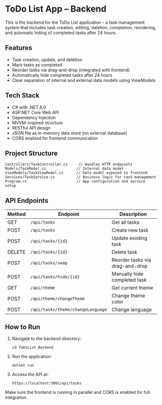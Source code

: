 # ToDo List App – Backend

This is the backend for the ToDo List application – a task management system that includes task creation, editing, deletion, completion, reordering, and automatic hiding of completed tasks after 24 hours.

## Features

- Task creation, update, and deletion
- Mark tasks as completed
- Reorder tasks via drag-and-drop (integrated with frontend)
- Automatically hide completed tasks after 24 hours
- Clear separation of internal and external data models using ViewModels

## Tech Stack

- C# with .NET 8.0
- ASP.NET Core Web API
- Dependency Injection
- MVVM-inspired structure
- RESTful API design
- JSON file as in-memory data store (no external database)
- CORS enabled for frontend communication

## Project Structure

```
Controllers/TaskController.cs     // Handles HTTP endpoints
Models/TaskModel.cs              // Internal data model
ViewModels/TaskViewModel.cs      // Data model exposed to frontend
Services/TaskService.cs          // Business logic for task management
Program.cs                       // App configuration and service setup
```

## API Endpoints

| Method | Endpoint                          | Description                    |
|--------|-----------------------------------|--------------------------------|
| GET    | `/api/tasks`                      | Get all tasks                  |
| POST   | `/api/tasks`                      | Create new task                |
| POST   | `/api/tasks/{id}`                 | Update existing task           |
| DELETE | `/api/tasks/{id}`                 | Delete task                    |
| POST   | `/api/tasks/swap`                 | Reorder tasks via drag-and-drop|
| POST   | `/api/tasks/hide/{id}`            | Manually hide completed task   |
| GET    | `/api/theme`                      | Get current theme              |
| POST   | `/api/theme/changeTheme`          | Change theme color             |
| POST   | `/api/tasks/theme/changeLanguage` | Change language                |

## How to Run

1. Navigate to the backend directory:
   ```
   cd ToDoList_Backend
   ```

2. Run the application:
   ```
   dotnet run
   ```

3. Access the API at:
   ```
   https://localhost:5001/api/tasks
   ```

Make sure the frontend is running in parallel and CORS is enabled for full integration.
